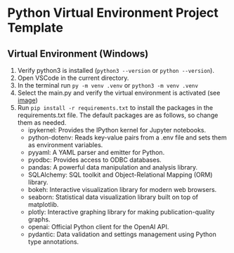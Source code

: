 # Python Virtual Environment Project Template

## Virtual Environment (Windows)

1. Verify python3 is installed (`python3 --version` or `python --version`).
2. Open VSCode in the current directory.
3. In the terminal run `py -m venv .venv` or `python3 -m venv .venv`
4. Select the main.py and verify the virtual environment is activated (see [image](./docs/1.png))
5. Run `pip install -r requirements.txt` to install the packages in the requirements.txt file.  The default packages are as follows, so change them as needed.
   - ipykernel: Provides the IPython kernel for Jupyter notebooks.
   - python-dotenv: Reads key-value pairs from a .env file and sets them as environment variables.
   - pyyaml: A YAML parser and emitter for Python.
   - pyodbc: Provides access to ODBC databases.
   - pandas: A powerful data manipulation and analysis library.
   - SQLAlchemy: SQL toolkit and Object-Relational Mapping (ORM) library.
   - bokeh: Interactive visualization library for modern web browsers.
   - seaborn: Statistical data visualization library built on top of matplotlib.
   - plotly: Interactive graphing library for making publication-quality graphs.
   - openai: Official Python client for the OpenAI API.
   - pydantic: Data validation and settings management using Python type annotations.
